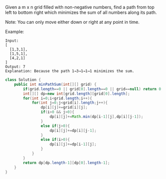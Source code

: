 Given a m x n grid filled with non-negative numbers, find a path from top left to bottom right which minimizes the sum of all numbers along its path.

Note: You can only move either down or right at any point in time.

Example:
```
Input:
[
  [1,3,1],
  [1,5,1],
  [4,2,1]
]
Output: 7
Explanation: Because the path 1→3→1→1→1 minimizes the sum.
```

```java
class Solution {
    public int minPathSum(int[][] grid) {
        if(grid.length==0 || grid[0].length==0 || grid==null) return 0;
        int[][] dp=new int[grid.length][grid[0].length];
        for(int i=0;i<grid.length;i++){
            for(int j=0;j<grid[i].length;j++){
                dp[i][j]+=grid[i][j];
                if(i>0 && j>0){
                    dp[i][j]+=Math.min(dp[i-1][j],dp[i][j-1]);
                }
                else if(j>0){
                    dp[i][j]+=dp[i][j-1];
                }
                else if(i>0){
                    dp[i][j]+=dp[i-1][j];
                }
            }
        }
        return dp[dp.length-1][dp[0].length-1];
    }
}
```
